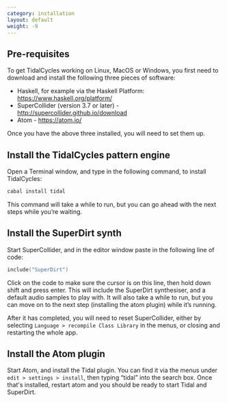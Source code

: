```yaml
---
category: installation
layout: default
weight: -9
---
```


## Pre-requisites

To get TidalCycles working on Linux, MacOS or Windows, you first need to download and install the following three pieces of software:

* Haskell, for example via the Haskell Platform: https://www.haskell.org/platform/
* SuperCollider (version 3.7 or later) - http://supercollider.github.io/download 
* Atom - https://atom.io/ 

Once you have the above three installed, you will need to set them up.

## Install the TidalCycles pattern engine

Open a Terminal window, and type in the following command, to install TidalCycles:

~~~~bash
cabal install tidal
~~~~

This command will take a while to run, but you can go ahead with the next steps while you’re waiting.

## Install the SuperDirt synth

Start SuperCollider, and in the editor window paste in the following line of code:

~~~~c
include("SuperDirt")
~~~~

Click on the code to make sure the cursor is on this line, then hold
down shift and press enter. This will include the SuperDirt
synthesiser, and a default audio samples to play with. It will also
take a while to run, but you can move on to the next step (installing
the atom plugin) while it’s running.

After it has completed, you will need to reset SuperCollider, either
by selecting `Language > recompile Class Library` in the menus, or
closing and restarting the whole app.

## Install the Atom plugin

Start Atom, and install the Tidal plugin. You can find it via the
menus under `edit > settings > install`, then typing “tidal” into the
search box. Once that's installed, restart atom and you should be
ready to start Tidal and SuperDirt.
